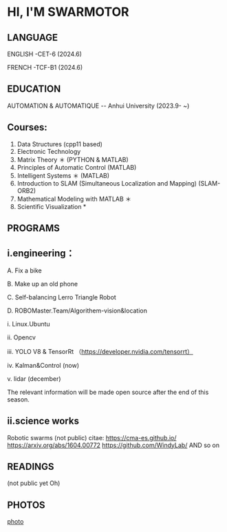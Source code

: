 


# HI, I'M SWARMOTOR
## LANGUAGE

ENGLISH -CET-6  (2024.6)

FRENCH -TCF-B1 (2024.6)

## EDUCATION

AUTOMATION & AUTOMATIQUE --  Anhui University (2023.9- ~)

## Courses:
1. Data Structures (cpp11 based)
2. Electronic Technology
3. Matrix Theory ＊ (PYTHON & MATLAB)
4. Principles of Automatic Control (MATLAB)
5. Intelligent Systems ＊ (MATLAB)
6. Introduction to SLAM (Simultaneous Localization and Mapping) (SLAM-ORB2)
7. Mathematical Modeling with MATLAB ＊ 
8. Scientific Visualization *



##  PROGRAMS 
## i.engineering：

A. Fix a bike 


B. Make up an old phone 

C. Self-balancing Lerro Triangle Robot

D. ROBOMaster.Team/Algorithem-vision&location

   i. Linux.Ubuntu 

   ii. Opencv

   iii. YOLO V8 & TensorRt （https://developer.nvidia.com/tensorrt）

   iv. Kalman&Control (now)

   v. lidar (december)
   
The relevant information will be made open source after the end of this season. 

## ii.science works

 Robotic swarms (not public)
 citae:
 https://cma-es.github.io/
 https://arxiv.org/abs/1604.00772
 https://github.com/WindyLab/
 AND so on

## READINGS

 (not public yet Oh)

## PHOTOS 
[photo](photo.md)

